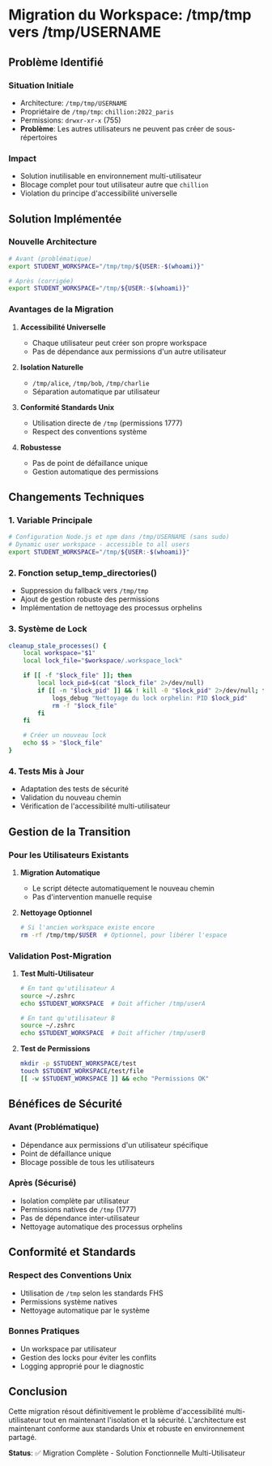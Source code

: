 # Migration du Workspace: /tmp/tmp vers /tmp/USERNAME

## Problème Identifié

### Situation Initiale

- Architecture: `/tmp/tmp/USERNAME`
- Propriétaire de `/tmp/tmp`: `chillion:2022_paris`
- Permissions: `drwxr-xr-x` (755)
- **Problème**: Les autres utilisateurs ne peuvent pas créer de sous-répertoires

### Impact

- Solution inutilisable en environnement multi-utilisateur
- Blocage complet pour tout utilisateur autre que `chillion`
- Violation du principe d'accessibilité universelle

## Solution Implémentée

### Nouvelle Architecture

```bash
# Avant (problématique)
export STUDENT_WORKSPACE="/tmp/tmp/${USER:-$(whoami)}"

# Après (corrigée)
export STUDENT_WORKSPACE="/tmp/${USER:-$(whoami)}"
```

### Avantages de la Migration

1. **Accessibilité Universelle**

   - Chaque utilisateur peut créer son propre workspace
   - Pas de dépendance aux permissions d'un autre utilisateur

2. **Isolation Naturelle**

   - `/tmp/alice`, `/tmp/bob`, `/tmp/charlie`
   - Séparation automatique par utilisateur

3. **Conformité Standards Unix**

   - Utilisation directe de `/tmp` (permissions 1777)
   - Respect des conventions système

4. **Robustesse**
   - Pas de point de défaillance unique
   - Gestion automatique des permissions

## Changements Techniques

### 1. Variable Principale

```bash
# Configuration Node.js et npm dans /tmp/USERNAME (sans sudo)
# Dynamic user workspace - accessible to all users
export STUDENT_WORKSPACE="/tmp/${USER:-$(whoami)}"
```

### 2. Fonction setup_temp_directories()

- Suppression du fallback vers `/tmp/tmp`
- Ajout de gestion robuste des permissions
- Implémentation de nettoyage des processus orphelins

### 3. Système de Lock

```bash
cleanup_stale_processes() {
    local workspace="$1"
    local lock_file="$workspace/.workspace_lock"

    if [[ -f "$lock_file" ]]; then
        local lock_pid=$(cat "$lock_file" 2>/dev/null)
        if [[ -n "$lock_pid" ]] && ! kill -0 "$lock_pid" 2>/dev/null; then
            logs_debug "Nettoyage du lock orphelin: PID $lock_pid"
            rm -f "$lock_file"
        fi
    fi

    # Créer un nouveau lock
    echo $$ > "$lock_file"
}
```

### 4. Tests Mis à Jour

- Adaptation des tests de sécurité
- Validation du nouveau chemin
- Vérification de l'accessibilité multi-utilisateur

## Gestion de la Transition

### Pour les Utilisateurs Existants

1. **Migration Automatique**

   - Le script détecte automatiquement le nouveau chemin
   - Pas d'intervention manuelle requise

2. **Nettoyage Optionnel**
   ```bash
   # Si l'ancien workspace existe encore
   rm -rf /tmp/tmp/$USER  # Optionnel, pour libérer l'espace
   ```

### Validation Post-Migration

1. **Test Multi-Utilisateur**

   ```bash
   # En tant qu'utilisateur A
   source ~/.zshrc
   echo $STUDENT_WORKSPACE  # Doit afficher /tmp/userA

   # En tant qu'utilisateur B
   source ~/.zshrc
   echo $STUDENT_WORKSPACE  # Doit afficher /tmp/userB
   ```

2. **Test de Permissions**
   ```bash
   mkdir -p $STUDENT_WORKSPACE/test
   touch $STUDENT_WORKSPACE/test/file
   [[ -w $STUDENT_WORKSPACE ]] && echo "Permissions OK"
   ```

## Bénéfices de Sécurité

### Avant (Problématique)

- Dépendance aux permissions d'un utilisateur spécifique
- Point de défaillance unique
- Blocage possible de tous les utilisateurs

### Après (Sécurisé)

- Isolation complète par utilisateur
- Permissions natives de `/tmp` (1777)
- Pas de dépendance inter-utilisateur
- Nettoyage automatique des processus orphelins

## Conformité et Standards

### Respect des Conventions Unix

- Utilisation de `/tmp` selon les standards FHS
- Permissions système natives
- Nettoyage automatique par le système

### Bonnes Pratiques

- Un workspace par utilisateur
- Gestion des locks pour éviter les conflits
- Logging approprié pour le diagnostic

## Conclusion

Cette migration résout définitivement le problème d'accessibilité multi-utilisateur tout en maintenant l'isolation et la sécurité. L'architecture est maintenant conforme aux standards Unix et robuste en environnement partagé.

**Status**: ✅ Migration Complète - Solution Fonctionnelle Multi-Utilisateur
